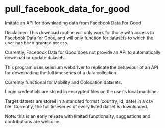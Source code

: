 # pull_facebook_data_for_good
Imitate an API for downloading data from Facebook Data For Good

Disclaimer: This download routine will only work for those with access to Facebook Data for Good, and will only function for datasets to which the user has been granted access.  

Currently, Facebook Data for Good does not provide an API to automatically download or update datasets.

This program uses selenium webdriver to replicate the behaviour of an API for downloading the full timeseries of a data collection. 

Currently functional for Mobility and Colocation datasets. 

Login credentials are stored in encrypted files on the user's local machine. 

Target datsets are stored in a standard format (country, id, date) in a csv file. Currently, the full timeseries of every listed datset is downloaded. 

Note: this is an early release with limited functionality, suggestions and contributions are welcome.